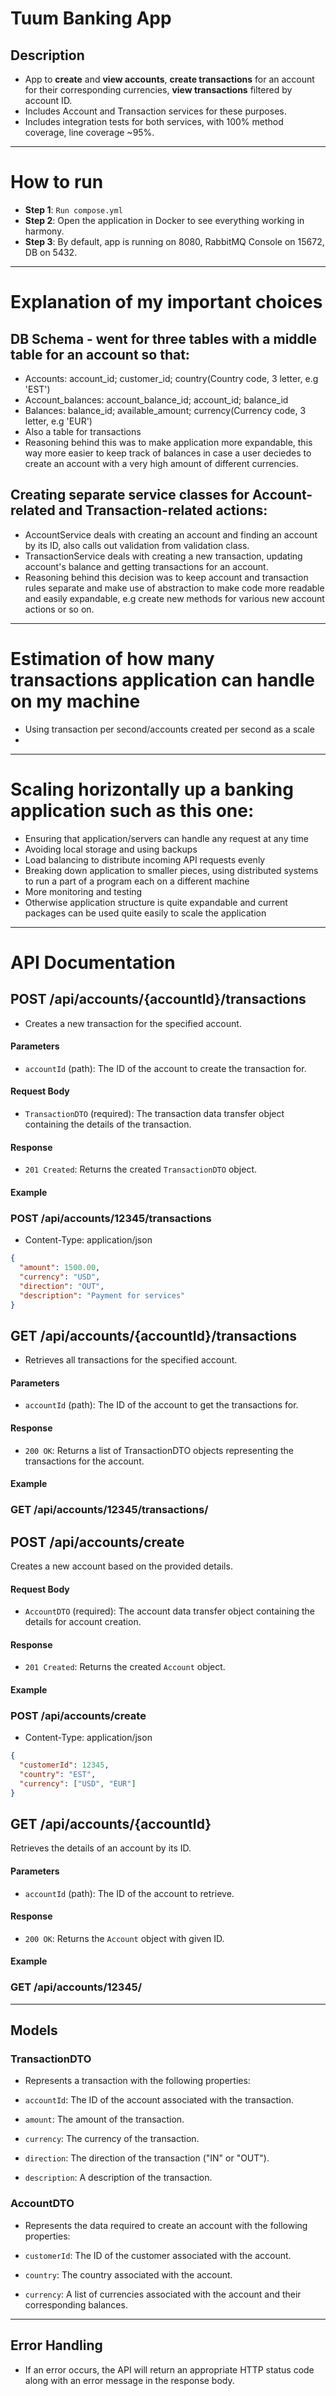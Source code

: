 # Tuum Banking App
## Description

- App to **create** and **view accounts**, **create transactions** for an account for their corresponding currencies, **view transactions** filtered by account ID.
- Includes Account and Transaction services for these purposes.
- Includes integration tests for both services, with 100% method coverage, line coverage ~95%. 
-----


# How to run
- **Step 1**: `Run compose.yml`
- **Step 2**: Open the application in Docker to see everything working in harmony.
- **Step 3**: By default, app is running on 8080, RabbitMQ Console on 15672, DB on 5432.
-----

# Explanation of my important choices 

## DB Schema - went for three tables with a middle table for an account so that:
- Accounts: account_id; customer_id; country(Country code, 3 letter, e.g 'EST')
- Account_balances: account_balance_id; account_id; balance_id
- Balances: balance_id; available_amount; currency(Currency code, 3 letter, e.g 'EUR')
- Also a table for transactions
- Reasoning behind this was to make application more expandable, this way more easier to keep track of balances in case a user deciedes to create an account with a very high amount of different currencies.

## Creating separate service classes for Account-related and Transaction-related actions:
- AccountService deals with creating an account and finding an account by its ID, also calls out validation from validation class.
- TransactionService deals with creating a new transaction, updating account's balance and getting transactions for an account.
- Reasoning behind this decision was to keep account and transaction rules separate and make use of abstraction to make code more readable and easily expandable, e.g create new methods for various new account actions or so on.
-----


# Estimation of how many transactions application can handle on my machine
- Using transaction per second/accounts created per second as a scale
- 
-----
# Scaling horizontally up a banking application such as this one:
- Ensuring that application/servers can handle any request at any time
- Avoiding local storage and using backups
- Load balancing to distribute incoming API requests evenly
- Breaking down application to smaller pieces, using distributed systems to run a part of a program each on a different machine
- More monitoring and testing
- Otherwise application structure is quite expandable and current packages can be used quite easily to scale the application
 -----
 
# API Documentation

## POST /api/accounts/{accountId}/transactions

- Creates a new transaction for the specified account.

#### Parameters

- `accountId` (path): The ID of the account to create the transaction for.

#### Request Body

- `TransactionDTO` (required): The transaction data transfer object containing the details of the transaction.

#### Response

- `201 Created`: Returns the created `TransactionDTO` object.

#### Example

### POST /api/accounts/12345/transactions

- Content-Type: application/json
  
```json
{
  "amount": 1500.00,
  "currency": "USD",
  "direction": "OUT",
  "description": "Payment for services"
}
```
## GET /api/accounts/{accountId}/transactions

- Retrieves all transactions for the specified account.

#### Parameters

- `accountId` (path): The ID of the account to get the transactions for.

#### Response

- `200 OK`: Returns a list of TransactionDTO objects representing the transactions for the account.

#### Example

### GET /api/accounts/12345/transactions/


## POST /api/accounts/create

Creates a new account based on the provided details.

#### Request Body

- `AccountDTO` (required): The account data transfer object containing the details for account creation.

#### Response

- `201 Created`: Returns the created `Account` object.

#### Example

### POST /api/accounts/create

- Content-Type: application/json

```json
{
  "customerId": 12345,
  "country": "EST",
  "currency": ["USD", "EUR"]
}
```

## GET /api/accounts/{accountId}

Retrieves the details of an account by its ID.

#### Parameters

- `accountId` (path): The ID of the account to retrieve.

#### Response

- `200 OK`: Returns the `Account` object with given ID.

#### Example

### GET /api/accounts/12345/

-----
## Models

### TransactionDTO
- Represents a transaction with the following properties:

- `accountId`: The ID of the account associated with the transaction.
- `amount`: The amount of the transaction.
- `currency`: The currency of the transaction.
- `direction`: The direction of the transaction ("IN" or "OUT").
- `description`: A description of the transaction.

### AccountDTO
- Represents the data required to create an account with the following properties:

- `customerId`: The ID of the customer associated with the account.
- `country`: The country associated with the account.
- `currency`: A list of currencies associated with the account and their corresponding balances.
-----

## Error Handling

- If an error occurs, the API will return an appropriate HTTP status code along with an error message in the response body.



